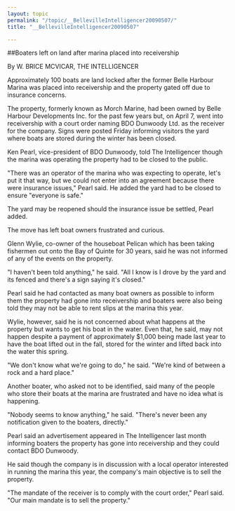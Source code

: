 ```yaml
---
layout: topic
permalink: "/topic/__BellevilleIntelligencer20090507/"
title: "__BellevilleIntelligencer20090507"

---
```


##Boaters left on land after marina placed into receivership

By W. BRICE MCVICAR, THE INTELLIGENCER

<div class="column2">

Approximately 100 boats are land locked after the former Belle Harbour Marina was placed into receivership and the property gated off due to insurance concerns.

The property, formerly known as Morch Marine, had been owned by Belle Harbour Developments Inc. for the past few years but, on April 7, went into receivership with a court order naming BDO Dunwoody Ltd. as the receiver for the company. Signs were posted Friday informing visitors the yard where boats are stored during the winter has been closed.

Ken Pearl, vice-president of BDO Dunwoody, told The Intelligencer though the marina was operating the property had to be closed to the public.

"There was an operator of the marina who was expecting to operate, let's put it that way, but we could not enter into an agreement because there were insurance issues," Pearl said. He added the yard had to be closed to ensure "everyone is safe."

The yard may be reopened should the insurance issue be settled, Pearl added.

The move has left boat owners frustrated and curious.

Glenn Wylie, co-owner of the houseboat Pelican which has been taking fishermen out onto the Bay of Quinte for 30 years, said he was not informed of any of the events on the property.

"I haven't been told anything," he said. "All I know is I drove by the yard and its fenced and there's a sign saying it's closed."

Pearl said he had contacted as many boat owners as possible to inform them the property had gone into receivership and boaters were also being told they may not be able to rent slips at the marina this year.

Wylie, however, said he is not concerned about what happens at the property but wants to get his boat in the water. Even that, he said, may not happen despite a payment of approximately $1,000 being made last year to have the boat lifted out in the fall, stored for the winter and lifted back into the water this spring.

"We don't know what we're going to do," he said. "We're kind of between a rock and a hard place."

Another boater, who asked not to be identified, said many of the people who store their boats at the marina are frustrated and have no idea what is happening.

"Nobody seems to know anything," he said. "There's never been any notification given to the boaters, directly."

Pearl said an advertisement appeared in The Intelligencer last month informing boaters the property has gone into receivership and they could contact BDO Dunwoody.

He said though the company is in discussion with a local operator interested in running the marina this year, the company's main objective is to sell the property.

"The mandate of the receiver is to comply with the court order," Pearl said. "Our main mandate is to sell the property."

</div>

